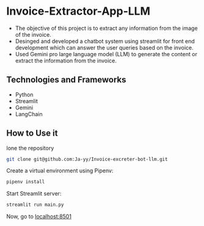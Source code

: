 # Invoice-Extractor-App-LLM

- The objective of this project is to extract any information from the image of the invoice.
- Desinged and developed a chatbot system using streamlit for front end development which can answer the user queries based on the invoice.
- Used Gemini pro large language model (LLM) to generate the content or extract the information from the invoice.

## Technologies and Frameworks

- Python
- Streamlit
- Gemini
- LangChain

## How to Use it
lone the repository

```bash
git clone git@github.com:Ja-yy/Invoice-excreter-bot-llm.git
```

Create a virtual environment using Pipenv:

```bash
pipenv install
```

Start Streamlit server:
```bash
streamlit run main.py 
```

Now, go to [localhost:8501](http://localhost:8501/)
